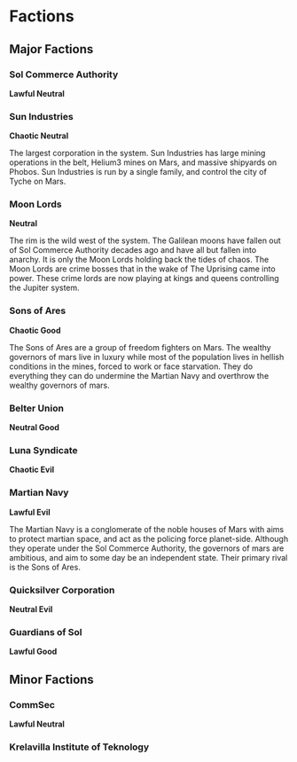 # Factions

## Major Factions

### Sol Commerce Authority
**Lawful Neutral**

### Sun Industries
**Chaotic Neutral**

The largest corporation in the system. Sun Industries has large mining operations in the belt, Helium3 mines on Mars, and massive shipyards on Phobos. Sun Industries is run by a single family, and control the city of Tyche on Mars.

### Moon Lords
**Neutral**

The rim is the wild west of the system. The Galilean moons have fallen out of Sol Commerce Authority decades ago and have all but fallen into anarchy. It is only the Moon Lords holding back the tides of chaos. The Moon Lords are crime bosses that in the wake of The Uprising came into power. These crime lords are now playing at kings and queens controlling the Jupiter system.

### Sons of Ares
**Chaotic Good**

The Sons of Ares are a group of freedom fighters on Mars. The wealthy governors of mars live in luxury while most of the population lives in hellish conditions in the mines, forced to work or face starvation. They do everything they can do undermine the Martian Navy and overthrow the wealthy governors of mars.

### Belter Union
**Neutral Good**

### Luna Syndicate
**Chaotic Evil**

### Martian Navy
**Lawful Evil**

The Martian Navy is a conglomerate of the noble houses of Mars with aims to protect martian space, and act as the policing force planet-side. Although they operate under the Sol Commerce Authority, the governors of mars are ambitious, and aim to some day be an independent state. Their primary rival is the Sons of Ares.

### Quicksilver Corporation
**Neutral Evil**

### Guardians of Sol
**Lawful Good**

## Minor Factions

### CommSec
**Lawful Neutral**


### Krelavilla Institute of Teknology
